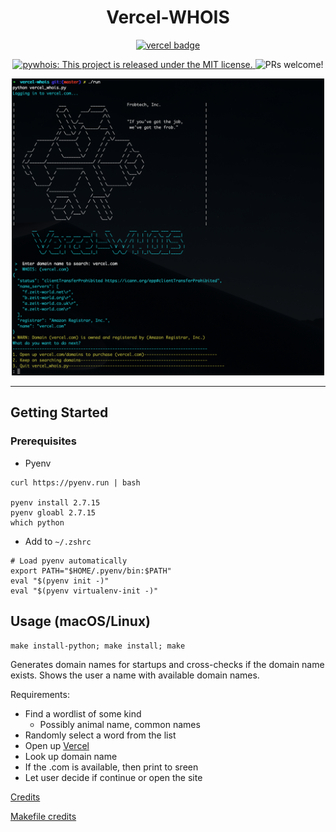 <h1 align="center">
  Vercel-WHOIS
</h1>

<p align="center">
  <a href="https://vercel.com">
    <img src="https://assets.vercel.com/image/upload/front/favicon/round-2/144x144.png" height="24px" alt="vercel badge">
  </a>
</p>

<p align="center">
  <a href="https://github.com/navalmonga/pywhois/blob/master/LICENSE">
    <img src="https://img.shields.io/badge/license-MIT-blue.svg" alt="pywhois: This project is released under the MIT license." />
  </a>
  <img src="https://img.shields.io/badge/PRs-welcome-brightgreen.svg" alt="PRs welcome!" />
</p>

<p align="center">
  <img src="./vercel-whois-example.png" alt="vercel-whois example run" width="500px" />
</p>

---

## Getting Started

### Prerequisites

- Pyenv

```
curl https://pyenv.run | bash

pyenv install 2.7.15
pyenv gloabl 2.7.15
which python
```

- Add to `~/.zshrc`

```
# Load pyenv automatically
export PATH="$HOME/.pyenv/bin:$PATH"
eval "$(pyenv init -)"
eval "$(pyenv virtualenv-init -)"
```


## Usage (macOS/Linux)

```
make install-python; make install; make
```

Generates domain names for startups and cross-checks if the domain name exists. Shows the user a name with available domain names.

Requirements:

- Find a wordlist of some kind
  - Possibly animal name, common names
- Randomly select a word from the list
- Open up [Vercel](https://vercel.com/domains)
- Look up domain name
- If the .com is available, then print to sreen
- Let user decide if continue or open the site

[Credits](https://www.youtube.com/watch?v=7wB3cTma0xs)

[Makefile credits](https://krzysztofzuraw.com/blog/2016/makefiles-in-python-projects)